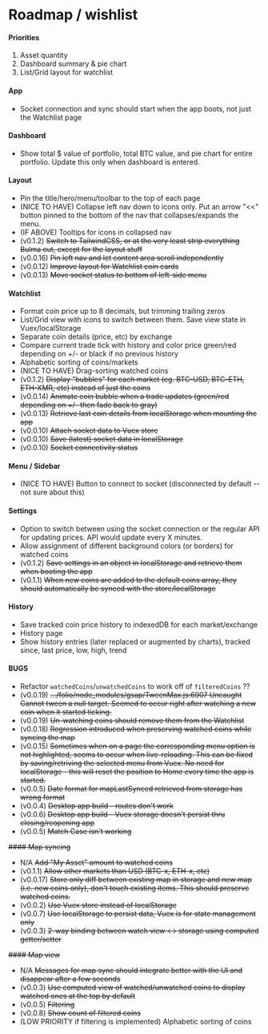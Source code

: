 # Roadmap / wishlist

#### Priorities
1. Asset quantity
2. Dashboard summary & pie chart
3. List/Grid layout for watchlist

#### App
- Socket connection and sync should start when the app boots, not just the Watchlist page

#### Dashboard
- Show total $ value of portfolio, total BTC value, and pie chart for entire portfolio. Update this only when dashboard is entered.

#### Layout
- Pin the title/hero/menu/toolbar to the top of each page
- (NICE TO HAVE) Collapse left nav down to icons only. Put an arrow "<<" button pinned to the bottom of the nav that collapses/expands the menu.
- (IF ABOVE) Tooltips for icons in collapsed nav
- (v0.1.2) ~~Switch to TailwindCSS, or at the very least strip everything Bulma out, except for the layout stuff~~
- (v0.0.16) ~~Pin left nav and let content area scroll independently~~
- (v0.0.12) ~~Improve layout for Watchlist coin cards~~
- (v0.0.13) ~~Move socket status to bottom of left-side menu~~

#### Watchlist

- Format coin price up to 8 decimals, but trimming trailing zeros
- List/Grid view with icons to switch between them. Save view state in Vuex/localStorage
- Separate coin details (price, etc) by exchange
- Compare current trade tick with history and color price green/red depending on +/- or black if no previous history
- Alphabetic sorting of coins/markets
- (NICE TO HAVE) Drag-sorting watched coins
- (v0.1.2) ~~Display "bubbles" for each market (eg. BTC-USD, BTC-ETH, ETH-XMR, etc) instead of just the coins~~
- (v0.0.14) ~~Animate coin bubble when a trade updates (green/red depending on +/- then fade back to gray)~~
- (v0.0.13) ~~Retrieve last coin details from localStorage when mounting the app~~
- (v0.0.10) ~~Attach socket data to Vuex store~~
- (v0.0.10) ~~Save (latest) socket data in localStorage~~
- (v0.0.10) ~~Socket connectivity status~~

#### Menu / Sidebar
- (NICE TO HAVE) Button to connect to socket (disconnected by default -- not sure about this)

#### Settings
- Option to switch between using the socket connection or the regular API for updating prices. API would update every X minutes.
- Allow assignment of different background colors (or borders) for watched coins
- (v0.1.2) ~~Save settings in an object in localStorage and retrieve them when booting the app~~
- (v0.1.1) ~~When new coins are added to the default coins array, they should automatically be synced with the store/localStorage~~

#### History
- Save tracked coin price history to indexedDB for each market/exchange
- History page
- Show history entries (later replaced or augmented by charts), tracked since, last price, low, high, trend

#### BUGS
- Refactor `watchedCoins`/`unwatchedCoins` to work off of `filteredCoins` ??
- (v0.0.19) ~~.../folio/node_modules/gsap/TweenMax.js:6907 Uncaught Cannot tween a null target. Seemed to occur right after watching a new coin when it started ticking.~~
- (v0.0.19) ~~Un-watching coins should remove them from the Watchlist~~
- (v0.0.18) ~~Regression introduced when preserving watched coins while syncing the map~~
- (v0.0.15) ~~Sometimes when on a page the corresponding menu option is not highlighted, seems to occur when live-reloading. This can be fixed by saving/retriving the selected menu from Vuex. No need for localStorage - this will reset the position to Home every time the app is started.~~
- (v0.0.5) ~~Date format for mapLastSynced retrieved from storage has wrong format~~
- (v0.0.4) ~~Desktop app build - routes don't work~~
- (v0.0.6) ~~Desktop app build - Vuex storage doesn't persist thru closing/reopening app~~
- (v0.0.5) ~~Match Case isn't working~~

~~#### Map syncing~~
- N/A ~~Add "My Asset" amount to watched coins~~
- (v0.1.1) ~~Allow other markets than USD (BTC-x, ETH-x, etc)~~
- (v0.0.17) ~~Store only diff between existing map in storage and new map (i.e. new coins only), don't touch existing items. This should preserve watched coins.~~
- (v0.0.2) ~~Use Vuex store instead of localStorage~~
- (v0.0.7) ~~Use localStorage to persist data, Vuex is for state management only~~
- (v0.0.3) ~~2-way binding between watch view <-> storage using computed getter/setter~~

~~#### Map view~~
- N/A ~~Messages for map sync should integrate better with the UI and disappear after a few seconds~~
- (v0.0.3) ~~Use computed view of watched/unwatched coins to display watched ones at the top by default~~
- (v0.0.5) ~~Filtering~~
- (v0.0.8) ~~Show count of filtered coins~~
- (LOW PRIORITY if filtering is implemented) Alphabetic sorting of coins